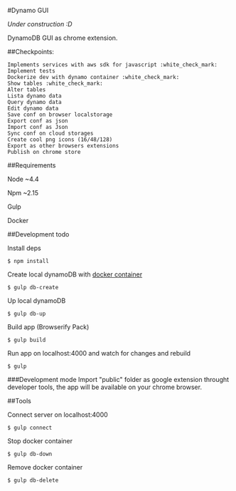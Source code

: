 #Dynamo GUI

*Under construction :D*

DynamoDB GUI as chrome extension.

##Checkpoints:

    Implements services with aws sdk for javascript :white_check_mark:
    Implement tests
    Dockerize dev with dynamo container :white_check_mark:
    Show tables :white_check_mark:
    Alter tables
    Lista dynamo data
    Query dynamo data
    Edit dynamo data
    Save conf on browser localstorage
    Export conf as json
    Import conf as Json
    Sync conf on cloud storages
    Create cool png icons (16/48/128)
    Export as other browsers extensions
    Publish on chrome store

##Requirements

Node ~4.4

Npm ~2.15

Gulp

Docker

##Development todo

Install deps
```console
$ npm install
```

Create local dynamoDB with [docker container](https://github.com/daime/docker-dynamodb)
```console
$ gulp db-create
```

Up local dynamoDB
```console
$ gulp db-up
```

Build app (Browserify Pack)
```console
$ gulp build
```

Run app on localhost:4000 and watch for changes and rebuild
```console
$ gulp
```

###Development mode
Import "public" folder as google extension throught developer tools, the app will be available on your chrome browser.


##Tools

Connect server on localhost:4000
```console
$ gulp connect
```

Stop docker container
```console
$ gulp db-down
```

Remove docker container
```console
$ gulp db-delete
```
